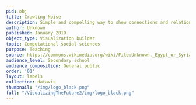```yaml
---
pid: obj
title: Crawling Noise
description: Simple and compelling way to show connections and relationships within a community of individuals.
author: Unknown
published: January 2019
object_type: Visualization builder
topic: Computational social sciences
purpose: Teaching
source: https://commons.wikimedia.org/wiki/File:Unknown,_Egypt_or_Syria,_14th_Century_-_Sulwan_Al-Muta%27a_-_Google_Art_Project.jpg
audience_level: Secondary school
audience_composition: General public
order: '01'
layout: labels
collection: datavis
thumbnail: "/img/logo_black.png"
full: "/VisualizingTheFuture2/img/logo_black.png"
---
```

